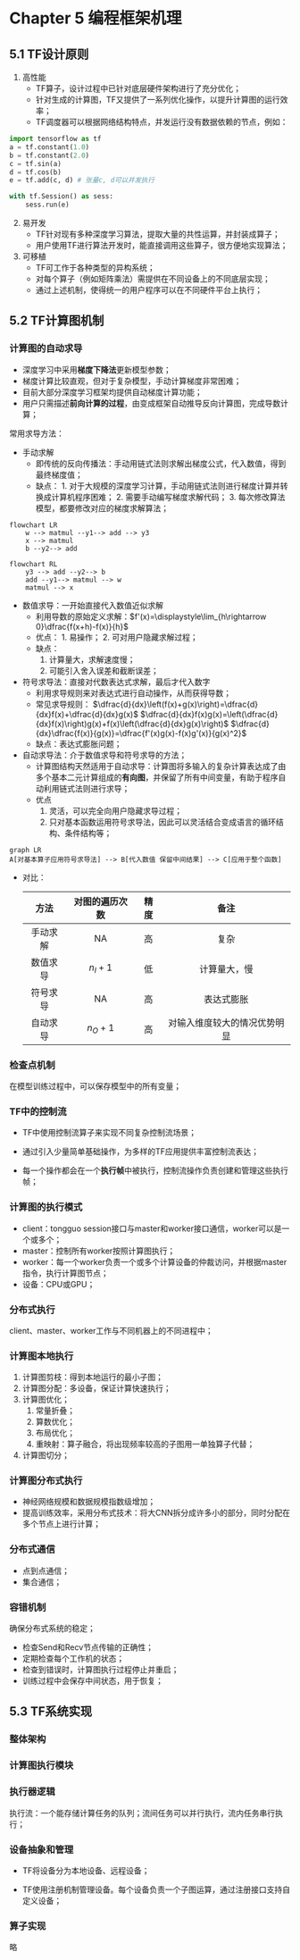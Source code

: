 # Chapter 5 编程框架机理
## 5.1 TF设计原则
1. 高性能
	- TF算子，设计过程中已针对底层硬件架构进行了充分优化；
	- 针对生成的计算图，TF又提供了一系列优化操作，以提升计算图的运行效率；
	- TF调度器可以根据网络结构特点，并发运行没有数据依赖的节点，例如：
```python
import tensorflow as tf
a = tf.constant(1.0)
b = tf.constant(2.0)
c = tf.sin(a)
d = tf.cos(b)
e = tf.add(c, d) # 张量c, d可以并发执行

with tf.Session() as sess:
	sess.run(e)
```
2. 易开发
	- TF针对现有多种深度学习算法，提取大量的共性运算，并封装成算子；
	- 用户使用TF进行算法开发时，能直接调用这些算子，很方便地实现算法；
3. 可移植
	- TF可工作于各种类型的异构系统；
	- 对每个算子（例如矩阵乘法）需提供在不同设备上的不同底层实现；
	- 通过上述机制，使得统一的用户程序可以在不同硬件平台上执行；

## 5.2 TF计算图机制
### 计算图的自动求导
- 深度学习中采用**梯度下降法**更新模型参数；
- 梯度计算比较直观，但对于复杂模型，手动计算梯度非常困难；
- 目前大部分深度学习框架均提供自动梯度计算功能；
- 用户只需描述**前向计算的过程**，由变成框架自动推导反向计算图，完成导数计算；

常用求导方法：
- 手动求解
	- 即传统的反向传播法：手动用链式法则求解出梯度公式，代入数值，得到最终梯度值；
	- 缺点：
		  1. 对于大规模的深度学习计算，手动用链式法则进行梯度计算并转换成计算机程序困难；
		  2. 需要手动编写梯度求解代码；
		  3. 每次修改算法模型，都要修改对应的梯度求解算法；
```mermaid
flowchart LR
	w --> matmul --y1--> add --> y3
	x --> matmul
	b --y2--> add
```
```mermaid
flowchart RL
	y3 --> add --y2--> b
	add --y1--> matmul --> w
	matmul --> x
```
- 数值求导：一开始直接代入数值近似求解
	- 利用导数的原始定义求解：$f'(x)=\displaystyle\lim_{h\rightarrow 0}\dfrac{f(x+h)-f(x)}{h}$
	- 优点：
		  1. 易操作；
		  2. 可对用户隐藏求解过程；
	- 缺点：
		1. 计算量大，求解速度慢；
		2. 可能引入舍入误差和截断误差；
- 符号求导法：直接对代数表达式求解，最后才代入数字
	- 利用求导规则来对表达式进行自动操作，从而获得导数；
	- 常见求导规则：
	$\dfrac{d}{dx}\left(f(x)+g(x)\right)=\dfrac{d}{dx}f(x)+\dfrac{d}{dx}g(x)$
	$\dfrac{d}{dx}f(x)g(x)=\left(\dfrac{d}{dx}f(x)\right)g(x)+f(x)\left(\dfrac{d}{dx}g(x)\right)$
	$\dfrac{d}{dx}\dfrac{f(x)}{g(x)}=\dfrac{f'(x)g(x)-f(x)g'(x)}{g(x)^2}$
	- 缺点：表达式膨胀问题；
- 自动求导法：介于数值求导和符号求导的方法；
	- 计算图结构天然适用于自动求导：计算图将多输入的复杂计算表达成了由多个基本二元计算组成的**有向图**，并保留了所有中间变量，有助于程序自动利用链式法则进行求导；
	- 优点
		1. 灵活，可以完全向用户隐藏求导过程；
		2. 只对基本函数运用符号求导法，因此可以灵活结合变成语言的循环结构、条件结构等；
```mermaid
graph LR
A[对基本算子应用符号求导法] --> B[代入数值 保留中间结果] --> C[应用于整个函数]
```
- 对比：

  |   方法   | 对图的遍历次数 | 精度 |             备注             |
  | :------: | :------------: | :--: | :--------------------------: |
  | 手动求解 |       NA       |  高  |             复杂             |
  | 数值求导 |    $n_I+1$     |  低  |         计算量大，慢         |
  | 符号求导 |       NA       |  高  |          表达式膨胀          |
  | 自动求导 |    $n_O+1$     |  高  | 对输入维度较大的情况优势明显 |

### 检查点机制

在模型训练过程中，可以保存模型中的所有变量；

### TF中的控制流

- TF中使用控制流算子来实现不同复杂控制流场景；

- 通过引入少量简单基础操作，为多样的TF应用提供丰富控制流表达；
- 每一个操作都会在一个**执行帧**中被执行，控制流操作负责创建和管理这些执行帧；

### 计算图的执行模式

- client：tongguo session接口与master和worker接口通信，worker可以是一个或多个；
- master：控制所有worker按照计算图执行；
- worker：每一个worker负责一个或多个计算设备的仲裁访问，并根据master指令，执行计算图节点；
- 设备：CPU或GPU；

### 分布式执行

client、master、worker工作与不同机器上的不同进程中；

### 计算图本地执行

1. 计算图剪枝：得到本地运行的最小子图；
2. 计算图分配：多设备，保证计算快速执行；
3. 计算图优化；
   1. 常量折叠；
   2. 算数优化；
   3. 布局优化；
   4. 重映射：算子融合，将出现频率较高的子图用一单独算子代替；
4. 计算图切分；

### 计算图分布式执行

- 神经网络规模和数据规模指数级增加；
- 提高训练效率，采用分布式技术：将大CNN拆分成许多小的部分，同时分配在多个节点上进行计算；

### 分布式通信

- 点到点通信；
- 集合通信；

### 容错机制

确保分布式系统的稳定；

- 检查Send和Recv节点传输的正确性；
- 定期检查每个工作机的状态；
- 检查到错误时，计算图执行过程停止并重启；
- 训练过程中会保存中间状态，用于恢复；

## 5.3 TF系统实现

### 整体架构

### 计算图执行模块

### 执行器逻辑

执行流：一个能存储计算任务的队列；流间任务可以并行执行，流内任务串行执行；

### 设备抽象和管理

- TF将设备分为本地设备、远程设备；

- TF使用注册机制管理设备。每个设备负责一个子图运算，通过注册接口支持自定义设备；

### 算子实现

略